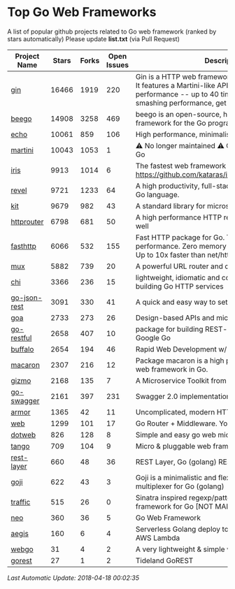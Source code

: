 # Top Go Web Frameworks
A list of popular github projects related to Go web framework (ranked by stars automatically)
Please update **list.txt** (via Pull Request)

| Project Name | Stars | Forks | Open Issues | Description |
| ------------ | ----- | ----- | ----------- | ----------- |
| [gin](https://github.com/gin-gonic/gin) | 16466 | 1919 | 220 | Gin is a HTTP web framework written in Go (Golang). It features a Martini-like API with much better performance -- up to 40 times faster. If you need smashing performance, get yourself some Gin. |
| [beego](https://github.com/astaxie/beego) | 14908 | 3258 | 469 | beego is an open-source, high-performance web framework for the Go programming language. |
| [echo](https://github.com/labstack/echo) | 10061 | 859 | 106 | High performance, minimalist Go web framework |
| [martini](https://github.com/go-martini/martini) | 10043 | 1053 | 1 | ⚠️ No longer maintained ⚠️  Classy web framework for Go |
| [iris](https://github.com/kataras/iris) | 9913 | 1014 | 6 | The fastest web framework for Go in (THIS) Earth https://github.com/kataras/iris/tree/master/_examples |
| [revel](https://github.com/revel/revel) | 9721 | 1233 | 64 | A high productivity, full-stack web framework for the Go language. |
| [kit](https://github.com/go-kit/kit) | 9679 | 982 | 43 | A standard library for microservices. |
| [httprouter](https://github.com/julienschmidt/httprouter) | 6798 | 681 | 50 | A high performance HTTP request router that scales well |
| [fasthttp](https://github.com/valyala/fasthttp) | 6066 | 532 | 155 | Fast HTTP package for Go. Tuned for high performance. Zero memory allocations in hot paths. Up to 10x faster than net/http |
| [mux](https://github.com/gorilla/mux) | 5882 | 739 | 20 | A powerful URL router and dispatcher for golang. |
| [chi](https://github.com/go-chi/chi) | 3366 | 236 | 15 | lightweight, idiomatic and composable router for building Go HTTP services |
| [go-json-rest](https://github.com/ant0ine/go-json-rest) | 3091 | 330 | 41 | A quick and easy way to setup a RESTful JSON API |
| [goa](https://github.com/goadesign/goa) | 2733 | 273 | 26 | Design-based APIs and microservices in Go |
| [go-restful](https://github.com/emicklei/go-restful) | 2658 | 407 | 10 | package for building REST-style Web Services using Google Go |
| [buffalo](https://github.com/gobuffalo/buffalo) | 2654 | 194 | 46 | Rapid Web Development w/ Go |
| [macaron](https://github.com/go-macaron/macaron) | 2307 | 216 | 12 | Package macaron is a high productive and modular web framework in Go. |
| [gizmo](https://github.com/NYTimes/gizmo) | 2168 | 135 | 7 | A Microservice Toolkit from The New York Times |
| [go-swagger](https://github.com/go-swagger/go-swagger) | 2161 | 397 | 231 | Swagger 2.0 implementation for go |
| [armor](https://github.com/labstack/armor) | 1365 | 42 | 11 | Uncomplicated, modern HTTP server |
| [web](https://github.com/gocraft/web) | 1299 | 101 | 17 | Go Router + Middleware. Your Contexts. |
| [dotweb](https://github.com/devfeel/dotweb) | 826 | 128 | 8 | Simple and easy go web micro framework |
| [tango](https://github.com/lunny/tango) | 709 | 104 | 9 | Micro & pluggable web framework for Go |
| [rest-layer](https://github.com/rs/rest-layer) | 660 | 48 | 36 | REST Layer, Go (golang) REST API framework |
| [goji](https://github.com/goji/goji) | 622 | 43 | 3 | Goji is a minimalistic and flexible HTTP request multiplexer for Go (golang) |
| [traffic](https://github.com/pilu/traffic) | 515 | 26 | 0 | Sinatra inspired regexp/pattern mux and web framework for Go [NOT MAINTAINED] |
| [neo](https://github.com/ivpusic/neo) | 360 | 36 | 5 | Go Web Framework |
| [aegis](https://github.com/tmaiaroto/aegis) | 160 | 6 | 4 | Serverless Golang deploy tool and framework for AWS Lambda |
| [webgo](https://github.com/bnkamalesh/webgo) | 31 | 4 | 2 | A very lightweight & simple web framework for Go |
| [gorest](https://github.com/tideland/gorest) | 27 | 1 | 2 | Tideland GoREST |

*Last Automatic Update: 2018-04-18 00:02:35*